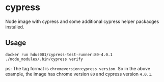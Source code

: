 # cypress

Node image with cypress and some additional cypress helper packacges installed.

## Usage

`docker run hdus001/cypress-test-runner:80-4.0.1 ./node_modules/.bin/cypress verify`

ps: The tag format is `chromeversion`:`cypress version`. So in the above example, the image has chrome version `80` and cypress version `4.0.1`.